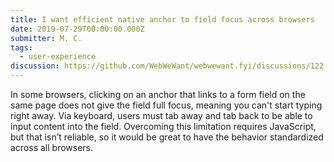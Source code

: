 ```yaml
---
title: I want efficient native anchor to field focus across browsers
date: 2019-07-29T00:00:00.000Z
submitter: M. C.
tags:
  - user-experience
discussion: https://github.com/WebWeWant/webwewant.fyi/discussions/122
---
```


In some browsers, clicking on an anchor that links to a form field on the same page does not give the field full focus, meaning you can't start typing right away. Via keyboard, users must tab away and tab back to be able to input content into the field. Overcoming this limitation requires JavaScript, but that isn’t reliable, so it would be great to have the behavior standardized across all browsers.
